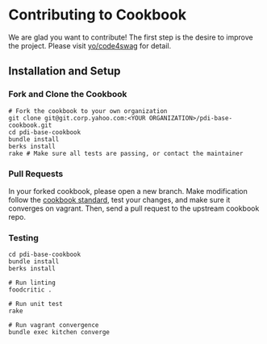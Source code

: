 # Contributing to Cookbook

We are glad you want to contribute! The first step is the desire to improve the
project. Please visit [yo/code4swag](http://yo/code4swag) for detail.

## Installation and Setup

### Fork and Clone the Cookbook

    # Fork the cookbook to your own organization
    git clone git@git.corp.yahoo.com:<YOUR ORGANIZATION>/pdi-base-cookbook.git
    cd pdi-base-cookbook
    bundle install
    berks install
    rake # Make sure all tests are passing, or contact the maintainer

### Pull Requests

In your forked cookbook, please open a new branch. Make modification follow the [cookbook standard](http://devel.corp.yahoo.com/chef/guide/platform-cookbook-standard.html), test your changes, and make sure it converges on vagrant. Then, send a pull request to the upstream cookbook repo.

### Testing

    cd pdi-base-cookbook
    bundle install
    berks install
    
    # Run linting
    foodcritic .
    
    # Run unit test
    rake

    # Run vagrant convergence
    bundle exec kitchen converge

